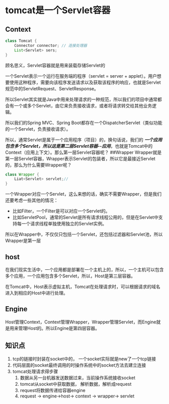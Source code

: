 # tomcat是一个Servlet容器
## Context

```java
class Tomcat {
    Connector connector; // 连接处理器
    List<Servlet> sers;
}
```

顾名思义，Servlet容器就是用来装载存储Servlet的

一个Servlet表示一个运行在服务端的程序（servlet = server + applet）。用户想要使用这种程序，需要向该程序发送请求以及获取该程序的响应，也就是Servlet规范中的ServletRequest、ServletResponse。

所以Servlet其实就是Java中用来处理请求的一种规范，所以我们的项目中通常都会有一个或多个Servlet，由它来负责接收请求，或者将请求转交给其他业务逻辑。

所以我们的Spring MVC、Spring Boot都存在一个DispatcherServlet（类似功能的一个Servlet，负责接收请求）。

所以，通常Servlet是属于一个应用程序（项目）的，换句话说，我们的 ***一个应用包含多个Servlet，所以这是第二层Servlet容器--应用***，也就是Tomcat中的Context（应用上下文）。那么第一层Servlet容器呢？
##Wrapper
Wrapper就是第一层Servlet容器，Wrapper表示Servlet的包装者，所以它是最接近Servlet的，那么为什么需要Wrapper呢？

```java
class Wrapper {
    Liat<Servlet> servlet;//
}
```

一个Wrapper对应一个Servlet，这么来想的话，确实不需要Wrapper，但是我们还要考虑一些其他的情况：
+ 比如Filter，一个Filter是可以对应一个Servlet的。
+ 比如ServletPool，通常的Servlet是所有请求线程公用的，但是在Servlet中支持每一个请求线程单独使用独立的Servlet实例。

所以在Wrapper中，不仅仅只包括一个Servlet，还包括过滤器和Servlet池，所以Wrapper是第一层

## host
在我们现实生活中，一个应用都是部署在一个主机上的，所以，一个主机可以包含多个应用，一个应用包含多个Servlet，所以，Host是第三层容器。

在Tomcat中，Host表示虚拟主机，Tomcat在处理请求时，可以根据请求的域名进入到相应的Host中进行处理。
## Engine
Host管理Context，Context管理Wrapper，Wrapper管理Servlet，而Engine就是用来管理Host的。所以Engine是第四层容器。

## 知识点
1. tcp的链接时封装在socket中的， 一个socket实际就是new了一个tcp链接
2. 代码层面的socket最终调用的时操作系统中的socket方法去建立连接
3. tomcat处理请求得步骤
    1. 数据从另一台机器发送数据过来，当前操作系统接收socket
    2. tomcat从socket中获取数据， 解析数据，解析成request
    3. request将数据传递给容器engine
    4. request -> engine->host-> context -> wrapper-> servlet